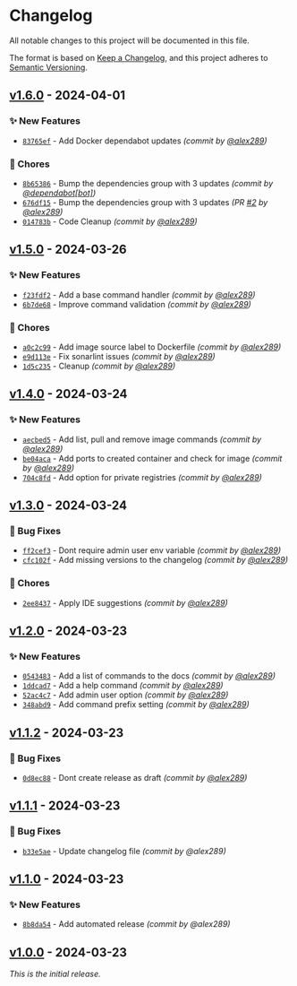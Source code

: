 # Changelog
All notable changes to this project will be documented in this file.

The format is based on [Keep a Changelog](https://keepachangelog.com/en/1.0.0/),
and this project adheres to [Semantic Versioning](https://semver.org/spec/v2.0.0.html).

## [v1.6.0] - 2024-04-01
### :sparkles: New Features
- [`83765ef`](https://github.com/alex289/docker-discord-bot/commit/83765ef1dd1c67a44b9bde7170d9d7a96d3d451d) - Add Docker dependabot updates *(commit by [@alex289](https://github.com/alex289))*

### :wrench: Chores
- [`8b65386`](https://github.com/alex289/docker-discord-bot/commit/8b6538650e78e32fad304347a9186ac862afaec7) - Bump the dependencies group with 3 updates *(commit by [@dependabot[bot]](https://github.com/apps/dependabot))*
- [`676df15`](https://github.com/alex289/docker-discord-bot/commit/676df15e752272283702643d82db1a6bc050a3d1) - Bump the dependencies group with 3 updates *(PR [#2](https://github.com/alex289/docker-discord-bot/pull/2) by [@alex289](https://github.com/alex289))*
- [`014783b`](https://github.com/alex289/docker-discord-bot/commit/014783b080835069c0205f9ebfc24348fb21de80) - Code Cleanup *(commit by [@alex289](https://github.com/alex289))*


## [v1.5.0] - 2024-03-26
### :sparkles: New Features
- [`f23fdf2`](https://github.com/alex289/docker-discord-bot/commit/f23fdf2b0e0bff3e7c20b099035f807dec4279e7) - Add a base command handler *(commit by [@alex289](https://github.com/alex289))*
- [`6b7de68`](https://github.com/alex289/docker-discord-bot/commit/6b7de685812521f0ee6d13a25ea2bfaf4cc535b7) - Improve command validation *(commit by [@alex289](https://github.com/alex289))*

### :wrench: Chores
- [`a0c2c99`](https://github.com/alex289/docker-discord-bot/commit/a0c2c99a58f8af6af25f67cc67cfb319c149bd2c) - Add image source label to Dockerfile *(commit by [@alex289](https://github.com/alex289))*
- [`e9d113e`](https://github.com/alex289/docker-discord-bot/commit/e9d113e875fd577ef6b5bec72ed8f7204213be7d) - Fix sonarlint issues *(commit by [@alex289](https://github.com/alex289))*
- [`1d5c235`](https://github.com/alex289/docker-discord-bot/commit/1d5c235368e17cdf793d4005489ef577b6e6c475) - Cleanup *(commit by [@alex289](https://github.com/alex289))*


## [v1.4.0] - 2024-03-24
### :sparkles: New Features
- [`aecbed5`](https://github.com/alex289/docker-discord-bot/commit/aecbed5a1a865f7344c18edd65e2993e1969d482) - Add list, pull and remove image commands *(commit by [@alex289](https://github.com/alex289))*
- [`be04aca`](https://github.com/alex289/docker-discord-bot/commit/be04aca963814c51156f11edbb25f0718f29c565) - Add ports to created container and check for image *(commit by [@alex289](https://github.com/alex289))*
- [`704c8fd`](https://github.com/alex289/docker-discord-bot/commit/704c8fde51124555a300bf49f7c3a9b03cda6593) - Add option for private registries *(commit by [@alex289](https://github.com/alex289))*


## [v1.3.0] - 2024-03-24
### :bug: Bug Fixes
- [`ff2cef3`](https://github.com/alex289/docker-discord-bot/commit/ff2cef382656dd8a0977e3d7c11de02a1982c5ca) - Dont require admin user env variable *(commit by [@alex289](https://github.com/alex289))*
- [`cfc102f`](https://github.com/alex289/docker-discord-bot/commit/cfc102fab4827f644ee3e073056badac22d3f7e3) - Add missing versions to the changelog *(commit by [@alex289](https://github.com/alex289))*

### :wrench: Chores
- [`2ee8437`](https://github.com/alex289/docker-discord-bot/commit/2ee8437e5fb834ae7518f488c01386962aee0e93) - Apply IDE suggestions *(commit by [@alex289](https://github.com/alex289))*


## [v1.2.0] - 2024-03-23
### :sparkles: New Features
- [`0543483`](https://github.com/alex289/docker-discord-bot/commit/05434836500ac463f422c07f1f10892b4f63b815) - Add a list of commands to the docs *(commit by [@alex289](https://github.com/alex289))*
- [`1ddcad7`](https://github.com/alex289/docker-discord-bot/commit/1ddcad78ee17ac2604dcfa7dedfa84af2770b32a) - Add a help command *(commit by [@alex289](https://github.com/alex289))*
- [`52ac4c7`](https://github.com/alex289/docker-discord-bot/commit/52ac4c7d741ffd984594c6046f15ce2d86428df4) - Add admin user option *(commit by [@alex289](https://github.com/alex289))*
- [`348abd9`](https://github.com/alex289/docker-discord-bot/commit/348abd95f313605b366deb6276bcd9b00fe34a51) - Add command prefix setting *(commit by [@alex289](https://github.com/alex289))*


## [v1.1.2] - 2024-03-23
### :bug: Bug Fixes
- [`0d8ec88`](https://github.com/alex289/docker-discord-bot/commit/0d8ec882390fa464b0946c2adeba24076044ea75) - Dont create release as draft *(commit by [@alex289](https://github.com/alex289))*


## [v1.1.1] - 2024-03-23
### :bug: Bug Fixes
- [`b33e5ae`](https://github.com/alex289/docker-discord-bot/commit/b33e5ae7ffe90d91a0a91a1ac60860eacf6533a5) - Update changelog file *(commit by @alex289)*


## [v1.1.0] - 2024-03-23
### :sparkles: New Features
- [`8b8da54`](https://github.com/alex289/docker-discord-bot/commit/8b8da54bd21c760250295e998f0c56edd69245cb) - Add automated release *(commit by @alex289)*


## [v1.0.0] - 2024-03-23
_This is the initial release._

[v1.0.0]: https://github.com/alex289/docker-discord-bot/commits/v1.0.0
[v1.1.0]: https://github.com/alex289/docker-discord-bot/compare/v1.0.0...v1.1.0
[v1.1.1]: https://github.com/alex289/docker-discord-bot/compare/v1.1.0...v1.1.1
[v1.1.2]: https://github.com/alex289/docker-discord-bot/compare/v1.1.1...v1.1.2
[v1.2.0]: https://github.com/alex289/docker-discord-bot/compare/v1.1.2...v1.2.0
[v1.3.0]: https://github.com/alex289/docker-discord-bot/compare/v1.2.0...v1.3.0
[v1.4.0]: https://github.com/alex289/docker-discord-bot/compare/v1.3.0...v1.4.0
[v1.5.0]: https://github.com/alex289/docker-discord-bot/compare/v1.4.0...v1.5.0
[v1.6.0]: https://github.com/alex289/docker-discord-bot/compare/v1.5.0...v1.6.0